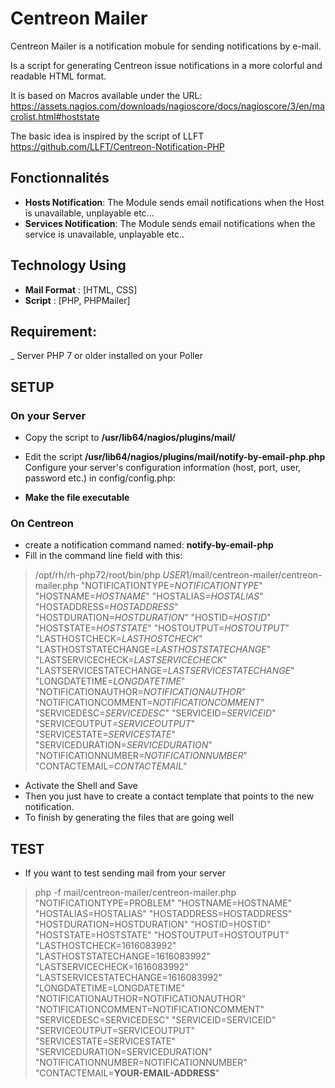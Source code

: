 # Centreon Mailer

Centreon Mailer is a notification mobule for sending notifications by e-mail.

Is a script for generating Centreon issue notifications in a more colorful and readable HTML format.

It is based on Macros available under the URL: https://assets.nagios.com/downloads/nagioscore/docs/nagioscore/3/en/macrolist.html#hoststate

The basic idea is inspired by the script of LLFT https://github.com/LLFT/Centreon-Notification-PHP

## Fonctionnalités

- **Hosts Notification**: The Module sends email notifications when the Host is unavailable, unplayable etc...
- **Services Notification**: The Module sends email notifications when the service is unavailable, unplayable etc..

## Technology Using

- **Mail Format** : [HTML, CSS]
- **Script** : [PHP, PHPMailer]


## Requirement:
_ Server PHP 7 or older installed on your Poller

## SETUP

### On your Server 
 
* Copy the script to __/usr/lib64/nagios/plugins/mail/__

* Edit the script __/usr/lib64/nagios/plugins/mail/notify-by-email-php.php__ Configure your server's configuration information (host, port, user, password etc.) in config/config.php: 
      
* __Make the file executable__


### On Centreon 
 
* create a notification command named: __notify-by-email-php__
* Fill in the command line field with this: 
> /opt/rh/rh-php72/root/bin/php $USER1$/mail/centreon-mailer/centreon-mailer.php "NOTIFICATIONTYPE=$NOTIFICATIONTYPE$" "HOSTNAME=$HOSTNAME$" "HOSTALIAS=$HOSTALIAS$" "HOSTADDRESS=$HOSTADDRESS$" "HOSTDURATION=$HOSTDURATION$" "HOSTID=$HOSTID$" "HOSTSTATE=$HOSTSTATE$" "HOSTOUTPUT=$HOSTOUTPUT$" "LASTHOSTCHECK=$LASTHOSTCHECK$" "LASTHOSTSTATECHANGE=$LASTHOSTSTATECHANGE$" "LASTSERVICECHECK=$LASTSERVICECHECK$" "LASTSERVICESTATECHANGE=$LASTSERVICESTATECHANGE$" "LONGDATETIME=$LONGDATETIME$" "NOTIFICATIONAUTHOR=$NOTIFICATIONAUTHOR$" "NOTIFICATIONCOMMENT=$NOTIFICATIONCOMMENT$" "SERVICEDESC=$SERVICEDESC$" "SERVICEID=$SERVICEID$" "SERVICEOUTPUT=$SERVICEOUTPUT$" "SERVICESTATE=$SERVICESTATE$" "SERVICEDURATION=$SERVICEDURATION$" "NOTIFICATIONNUMBER=$NOTIFICATIONNUMBER$" "CONTACTEMAIL=$CONTACTEMAIL$"

* Activate the Shell and Save
* Then you just have to create a contact template that points to the new notification.
* To finish by generating the files that are going well

## TEST

* If you want to test sending mail from your server

>  php -f mail/centreon-mailer/centreon-mailer.php "NOTIFICATIONTYPE=PROBLEM" "HOSTNAME=HOSTNAME" "HOSTALIAS=HOSTALIAS" "HOSTADDRESS=HOSTADDRESS" "HOSTDURATION=HOSTDURATION" "HOSTID=HOSTID" "HOSTSTATE=HOSTSTATE" "HOSTOUTPUT=HOSTOUTPUT" "LASTHOSTCHECK=1616083992" "LASTHOSTSTATECHANGE=1616083992" "LASTSERVICECHECK=1616083992" "LASTSERVICESTATECHANGE=1616083992" "LONGDATETIME=LONGDATETIME" "NOTIFICATIONAUTHOR=NOTIFICATIONAUTHOR" "NOTIFICATIONCOMMENT=NOTIFICATIONCOMMENT" "SERVICEDESC=SERVICEDESC" "SERVICEID=SERVICEID" "SERVICEOUTPUT=SERVICEOUTPUT" "SERVICESTATE=SERVICESTATE" "SERVICEDURATION=SERVICEDURATION" "NOTIFICATIONNUMBER=NOTIFICATIONNUMBER" "CONTACTEMAIL=__YOUR-EMAIL-ADDRESS__"

